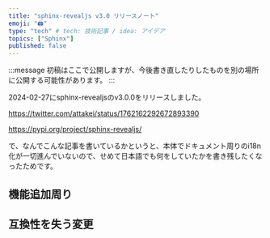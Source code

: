 ```yaml
---
title: "sphinx-revealjs v3.0 リリースノート"
emoji: "🖨"
type: "tech" # tech: 技術記事 / idea: アイデア
topics: ["Sphinx"]
published: false
---
```


:::message
初稿はここで公開しますが、今後書き直したりしたものを別の場所に公開する可能性があります。
:::

2024-02-27にsphinx-revealjsのv3.0.0をリリースしました。

https://twitter.com/attakei/status/1762162292672893390

https://pypi.org/project/sphinx-revealjs/

で、なんでこんな記事を書いているかというと、本体でドキュメント周りのi18n化が一切進んでいないので、せめて日本語でも何をしていたかを書き残したくなったためです。

## 機能追加周り

## 互換性を失う変更
